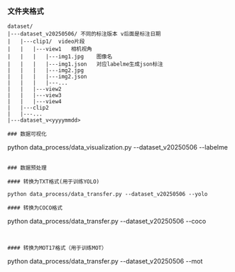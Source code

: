 ### 文件夹格式
```plaintext
dataset/
|---dataset_v20250506/ 不同的标注版本 v后面是标注日期
|   |---clip1/  video片段
|   |   |---view1   相机视角
|   |   |   |---img1.jpg    图像名
|   |   |   |---img1.json   对应labelme生成json标注
|   |   |   |---img2.jpg
|   |   |   |---img2.json
|   |   |   |---...
|   |   |---view2
|   |   |---view3
|   |   |---view4
|   |---clip2
|   |---...
|---dataset_v<yyyymmdd>

### 数据可视化

```
python data_process/data_visualization.py --dataset_v20250506 --labelme 
```

### 数据预处理

#### 转换为TXT格式(用于训练YOLO)

python data_process/data_transfer.py --dataset_v20250506 --yolo

#### 转换为COCO格式

```
python data_process/data_transfer.py --dataset_v20250506 --coco
```


#### 转换为MOT17格式（用于训练MOT）

```
python data_process/data_transfer.py --dataset_v20250506 --mot
```

